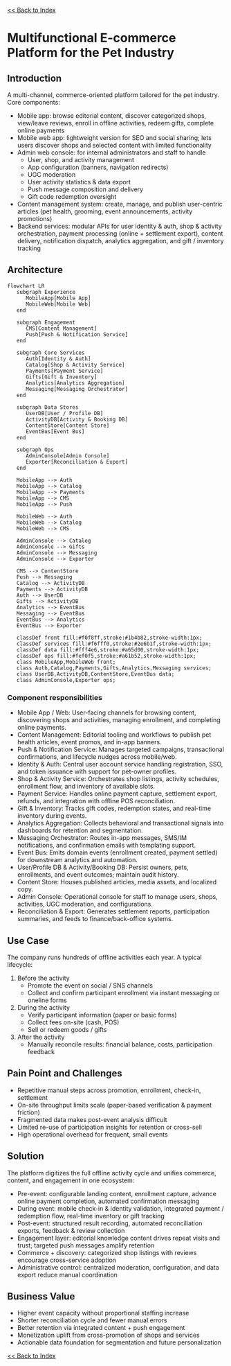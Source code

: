 [<< Back to Index](index.html) 

# Multifunctional E-commerce Platform for the Pet Industry

## Introduction
A multi-channel, commerce-oriented platform tailored for the pet industry. Core components:
- Mobile app: browse editorial content, discover categorized shops, view/leave reviews, enroll in offline activities, redeem gifts, complete online payments
- Mobile web app: lightweight version for SEO and social sharing; lets users discover shops and selected content with limited functionality
- Admin web console: for internal administrators and staff to handle
  - User, shop, and activity management
  - App configuration (banners, navigation redirects)
  - UGC moderation
  - User activity statistics & data export
  - Push message composition and delivery
  - Gift code redemption oversight
- Content management system: create, manage, and publish user-centric articles (pet health, grooming, event announcements, activity promotions)
- Backend services: modular APIs for user identity & auth, shop & activity orchestration, payment processing (online + settlement export), content delivery, notification dispatch, analytics aggregation, and gift / inventory tracking

## Architecture

```mermaid
flowchart LR
   subgraph Experience
      MobileApp[Mobile App]
      MobileWeb[Mobile Web]
   end

   subgraph Engagement
      CMS[Content Management]
      Push[Push & Notification Service]
   end

   subgraph Core Services
      Auth[Identity & Auth]
      Catalog[Shop & Activity Service]
      Payments[Payment Service]
      Gifts[Gift & Inventory]
      Analytics[Analytics Aggregation]
      Messaging[Messaging Orchestrator]
   end

   subgraph Data Stores
      UserDB[User / Profile DB]
      ActivityDB[Activity & Booking DB]
      ContentStore[Content Store]
      EventBus[Event Bus]
   end

   subgraph Ops
      AdminConsole[Admin Console]
      Exporter[Reconciliation & Export]
   end

   MobileApp --> Auth
   MobileApp --> Catalog
   MobileApp --> Payments
   MobileApp --> CMS
   MobileApp --> Push

   MobileWeb --> Auth
   MobileWeb --> Catalog
   MobileWeb --> CMS

   AdminConsole --> Catalog
   AdminConsole --> Gifts
   AdminConsole --> Messaging
   AdminConsole --> Exporter

   CMS --> ContentStore
   Push --> Messaging
   Catalog --> ActivityDB
   Payments --> ActivityDB
   Auth --> UserDB
   Gifts --> ActivityDB
   Analytics --> EventBus
   Messaging --> EventBus
   EventBus --> Analytics
   EventBus --> Exporter

   classDef front fill:#f0f8ff,stroke:#1b4b82,stroke-width:1px;
   classDef services fill:#f6fff0,stroke:#2e6b1f,stroke-width:1px;
   classDef data fill:#fff4e6,stroke:#a65d00,stroke-width:1px;
   classDef ops fill:#fef0f5,stroke:#a61b52,stroke-width:1px;
   class MobileApp,MobileWeb front;
   class Auth,Catalog,Payments,Gifts,Analytics,Messaging services;
   class UserDB,ActivityDB,ContentStore,EventBus data;
   class AdminConsole,Exporter ops;
```

### Component responsibilities
- Mobile App / Web: User-facing channels for browsing content, discovering shops and activities, managing enrollment, and completing online payments.
- Content Management: Editorial tooling and workflows to publish pet health articles, event promos, and in-app banners.
- Push & Notification Service: Manages targeted campaigns, transactional confirmations, and lifecycle nudges across mobile/web.
- Identity & Auth: Central user account service handling registration, SSO, and token issuance with support for pet-owner profiles.
- Shop & Activity Service: Orchestrates shop listings, activity schedules, enrollment flow, and inventory of available slots.
- Payment Service: Handles online payment capture, settlement export, refunds, and integration with offline POS reconciliation.
- Gift & Inventory: Tracks gift codes, redemption states, and real-time inventory during events.
- Analytics Aggregation: Collects behavioral and transactional signals into dashboards for retention and segmentation.
- Messaging Orchestrator: Routes in-app messages, SMS/IM notifications, and confirmation emails with templating support.
- Event Bus: Emits domain events (enrollment created, payment settled) for downstream analytics and automation.
- User/Profile DB & Activity/Booking DB: Persist owners, pets, enrollments, and event outcomes; maintain audit history.
- Content Store: Houses published articles, media assets, and localized copy.
- Admin Console: Operational console for staff to manage users, shops, activities, UGC moderation, and configurations.
- Reconciliation & Export: Generates settlement reports, participation summaries, and feeds to finance/back-office systems.

## Use Case
The company runs hundreds of offline activities each year. A typical lifecycle:
1. Before the activity
   - Promote the event on social / SNS channels
   - Collect and confirm participant enrollment via instant messaging or oneline forms
2. During the activity
   - Verify participant information (paper or basic forms)
   - Collect fees on-site (cash, POS)
   - Sell or redeem goods / gifts
3. After the activity
   - Manually reconcile results: financial balance, costs, participation feedback

## Pain Point and Challenges
- Repetitive manual steps across promotion, enrollment, check-in, settlement
- On-site throughput limits scale (paper-based verification & payment friction)
- Fragmented data makes post-event analysis difficult
- Limited re-use of participation insights for retention or cross-sell
- High operational overhead for frequent, small events

## Solution
The platform digitizes the full offline activity cycle and unifies commerce, content, and engagement in one ecosystem:
- Pre-event: configurable landing content, enrollment capture, advance online payment completion, automated confirmation messaging
- During event: mobile check-in & identity validation, integrated payment / redemption flow, real-time inventory or gift tracking
- Post-event: structured result recording, automated reconciliation exports, feedback & review collection
- Engagement layer: editorial knowledge content drives repeat visits and trust; targeted push messages amplify retention
- Commerce + discovery: categorized shop listings with reviews encourage cross-service adoption
- Administrative control: centralized moderation, configuration, and data export reduce manual coordination


## Business Value
- Higher event capacity without proportional staffing increase
- Shorter reconciliation cycle and fewer manual errors
- Better retention via integrated content + push engagement
- Monetization uplift from cross-promotion of shops and services
- Actionable data foundation for segmentation and future personalization

[<< Back to Index](index.html) 
